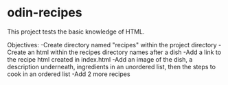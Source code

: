 # odin-recipes
This project tests the basic knowledge of HTML.

Objectives:
-Create directory named "recipes" within the project directory
-Create an html within the recipes directory names after a dish
-Add a link to the recipe html created in index.html
-Add an image of the dish, a description underneath, ingredients in an unordered list, then the steps to cook in an ordered list
-Add 2 more recipes